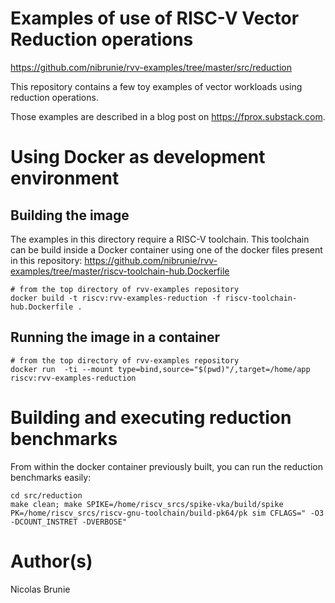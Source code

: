 # Examples of use of RISC-V Vector Reduction operations

https://github.com/nibrunie/rvv-examples/tree/master/src/reduction

This repository contains a few toy examples of vector workloads using reduction operations.

Those examples are described in a blog post on https://fprox.substack.com.

# Using Docker as development environment

## Building the image

The examples in this directory require a RISC-V toolchain.
This toolchain can be build inside a Docker container using one of the docker files
present in this repository: https://github.com/nibrunie/rvv-examples/tree/master/riscv-toolchain-hub.Dockerfile

```
# from the top directory of rvv-examples repository
docker build -t riscv:rvv-examples-reduction -f riscv-toolchain-hub.Dockerfile . 
```


## Running the image in a container

```
# from the top directory of rvv-examples repository
docker run  -ti --mount type=bind,source="$(pwd)"/,target=/home/app riscv:rvv-examples-reduction
```

# Building and executing reduction benchmarks

From within the docker container previously built, you can run the reduction benchmarks easily:

```
cd src/reduction
make clean; make SPIKE=/home/riscv_srcs/spike-vka/build/spike PK=/home/riscv_srcs/riscv-gnu-toolchain/build-pk64/pk sim CFLAGS=" -O3 -DCOUNT_INSTRET -DVERBOSE"
```

# Author(s)

Nicolas Brunie
